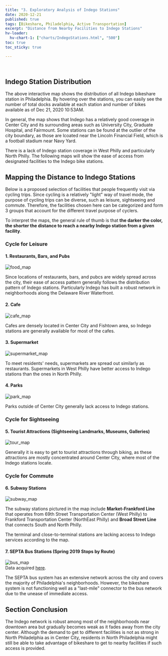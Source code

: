 ```yaml
---
title: "3. Exploratory Analysis of Indego Stations"
date: 2020-12-21
published: true
tags: [Bikeshare, Philadelphia, Active Transportation]
excerpt: "Distance from Nearby Facilities to Indego Stations"
hv-loader:
  hv-chart-1: ["charts/IndegoStations.html", "500"]
toc: true
toc_sticky: true

---
```


<br>

## Indego Station Distribution

<div id="hv-chart-1"></div>

The above interactive map shows the distribution of all Indego bikeshare station in Philadelphia. By hovering over the stations, you can easily see the number of total docks available at each station and number of bikes available as of Dec 21, 2020 10:53AM. 

In general, the map shows that Indego has a relatively good coverage in Center City and its surrounding areas such as University City, Graduate Hospital, and Fairmount. Some stations can be found at the outlier of the city boundary, as those are lcoated near the Lincoln Financial Field, which is a football stadium near Navy Yard.

There is a lack of Indego station coverage in West Philly and particularly North Philly. The following maps will show the ease of access from designated facilities to the Indego bike stations.


## Mapping the Distance to Indego Stations

Below is a proposed selection of facilities that people frequently visit via cycling trips. Since cycling is a relatively "light" way of travel mode, the purpose of cycling trips can be diverse, such as leisure, sightseeing and commute. Therefore, the facilities chosen here can be categorized and form  3 groups that account for the different travel purpose of cyclers.

To interpret the maps, the general rule of thumb is that **the darker the color, the shorter the distance to reach a nearby Indego station from a given facility**.


### Cycle for Leisure

#### 1. Restaurants, Bars, and Pubs
![food_map](https://raw.githubusercontent.com/chelsang/MUSA550-final/master/assets/images/food.png)

Since locations of restaurants, bars, and pubcs are widely spread across the city, their ease of access pattern generally follows the distribution pattern of Indego stations. Particularly Indego has built a robust network in neighborhoods along the Delaware River Waterfront. 

#### 2. Cafe
![cafe_map](https://raw.githubusercontent.com/chelsang/MUSA550-final/master/assets/images/cafe.png)

Cafes are densely located in Center City and Fishtown area, so Indego stations are generally available for most of the cafes.

#### 3. Supermarket
![supermarket_map](https://raw.githubusercontent.com/chelsang/MUSA550-final/master/assets/images/supermarket.png)

To meet residents' needs, supermarkets are spread out similarly as restaurants. Supermarkets in West Philly have better access to Indego stations than the ones in North Philly.

#### 4. Parks
![park_map](https://raw.githubusercontent.com/chelsang/MUSA550-final/master/assets/images/park.png)

Parks outside of Center City generally lack access to Indego stations.

### Cycle for Sightseeing

#### 5. Tourist Attractions (Sightseeing Landmarks, Museums, Galleries)
![tour_map](https://raw.githubusercontent.com/chelsang/MUSA550-final/master/assets/images/tour.png)

Generally it is easy to get to tourist attractions through biking, as these attractions are mostly concentrated around Center City, where most of the Indego stations locate. 

### Cycle for Commute

#### 6. Subway Stations
![subway_map](https://raw.githubusercontent.com/chelsang/MUSA550-final/master/assets/images/subway.png)

The subway stations pictured in the map include **Market-Frankford Line** that operates from 69th Street Transportation Center (West Philly) to Frankford Transportation Center (NorthEast Philly) and **Broad Street Line** that connects South and North Philly. 

The terminal and close-to-terminal stations are lacking access to Indego services according to the map.

#### 7. SEPTA Bus Stations (Spring 2019 Stops by Route)
![bus_map](https://raw.githubusercontent.com/chelsang/MUSA550-final/master/assets/images/bus.png) <br>
Data acquired [here](https://septaopendata-septa.opendata.arcgis.com/datasets/spring-2019-stops-by-route). <br>

The SEPTA bus system has an extensive network across the city and covers the majority of Philadelphia's neighborhoods. However, the bikeshare system is not functioning well as a "last-mile" connector to the bus network due to the unease of immediate access.


## Section Conclusion

The Indego network is robust among most of the neighborhoods near downtown area but gradually becomes weak as it fades away from the city center. Although the demand to get to different facilities is not as strong in North Philadelphia as in Center City, residents in North Philadelphia might still be able to take advantage of bikeshare to get to nearby facilities if such access is provided.


